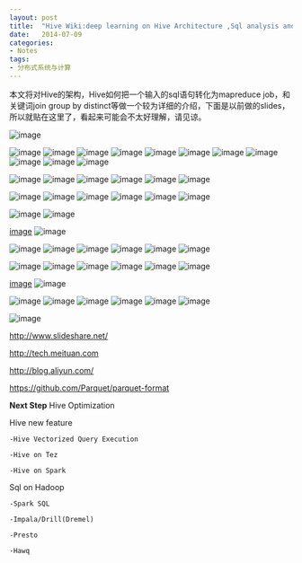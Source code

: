 ```yaml
---
layout: post
title:  "Hive Wiki:deep learning on Hive Architecture ,Sql analysis and Storage"
date:   2014-07-09
categories: 
- Notes 
tags:
- 分布式系统与计算
---
```


本文将对Hive的架构，Hive如何把一个输入的sql语句转化为mapreduce job，和关键词join group by  distinct等做一个较为详细的介绍，下面是以前做的slides，所以就贴在这里了，看起来可能会不太好理解，请见谅。

![image](https://raw.githubusercontent.com/sjtufighter/sjtufighter.github.io/master/images/hiveWiki1/幻灯片1.JPG)

![image](https://raw.githubusercontent.com/sjtufighter/sjtufighter.github.io/master/images/hiveWiki1/幻灯片2.JPG)
![image](https://raw.githubusercontent.com/sjtufighter/sjtufighter.github.io/master/images/hiveWiki1/幻灯片3.JPG)
![image](https://raw.githubusercontent.com/sjtufighter/sjtufighter.github.io/master/images/hiveWiki1/幻灯片4.JPG)
![image](https://raw.githubusercontent.com/sjtufighter/sjtufighter.github.io/master/images/hiveWiki1/幻灯片5.JPG)
![image](https://raw.githubusercontent.com/sjtufighter/sjtufighter.github.io/master/images/hiveWiki1/幻灯片6.JPG)
![image](https://raw.githubusercontent.com/sjtufighter/sjtufighter.github.io/master/images/hiveWiki1/幻灯片8.JPG)
![image](https://raw.githubusercontent.com/sjtufighter/sjtufighter.github.io/master/images/hiveWiki1/幻灯片9.JPG)
![image](https://raw.githubusercontent.com/sjtufighter/sjtufighter.github.io/master/images/hiveWiki1/幻灯片10.JPG)
![image](https://raw.githubusercontent.com/sjtufighter/sjtufighter.github.io/master/images/hiveWiki1/幻灯片11.JPG)
![image](https://raw.githubusercontent.com/sjtufighter/sjtufighter.github.io/master/images/hiveWiki1/幻灯片12.JPG)
![image](https://raw.githubusercontent.com/sjtufighter/sjtufighter.github.io/master/images/hiveWiki1/幻灯片13.JPG)

![image](https://raw.githubusercontent.com/sjtufighter/sjtufighter.github.io/master/images/hiveWiki1/幻灯片14.JPG)
![image](https://raw.githubusercontent.com/sjtufighter/sjtufighter.github.io/master/images/hiveWiki1/幻灯片15.JPG)
![image](https://raw.githubusercontent.com/sjtufighter/sjtufighter.github.io/master/images/hiveWiki1/幻灯片16.JPG)
![image](https://raw.githubusercontent.com/sjtufighter/sjtufighter.github.io/master/images/hiveWiki1/幻灯片17.JPG)
![image](https://raw.githubusercontent.com/sjtufighter/sjtufighter.github.io/master/images/hiveWiki1/幻灯片18.JPG)
![image](https://raw.githubusercontent.com/sjtufighter/sjtufighter.github.io/master/images/hiveWiki1/幻灯片19.JPG)

![image](https://raw.githubusercontent.com/sjtufighter/sjtufighter.github.io/master/images/hiveWiki1/幻灯片20.JPG)
![image](https://raw.githubusercontent.com/sjtufighter/sjtufighter.github.io/master/images/hiveWiki1/幻灯片21.JPG)
![image](https://raw.githubusercontent.com/sjtufighter/sjtufighter.github.io/master/images/hiveWiki1/幻灯片22.JPG)
![image](https://raw.githubusercontent.com/sjtufighter/sjtufighter.github.io/master/images/hiveWiki1/幻灯片23.JPG)
![image](https://raw.githubusercontent.com/sjtufighter/sjtufighter.github.io/master/images/hiveWiki1/幻灯片24.JPG)
![image](https://raw.githubusercontent.com/sjtufighter/sjtufighter.github.io/master/images/hiveWiki1/幻灯片25.JPG)

![image](https://raw.githubusercontent.com/sjtufighter/sjtufighter.github.io/master/images/hiveWiki1/幻灯片26.JPG)
![image](https://raw.githubusercontent.com/sjtufighter/sjtufighter.github.io/master/images/hiveWiki1/幻灯片27.JPG)


[image](https://raw.githubusercontent.com/sjtufighter/sjtufighter.github.io/master/images/hiveWiki1/幻灯片28.JPG)
![image](https://raw.githubusercontent.com/sjtufighter/sjtufighter.github.io/master/images/hiveWiki1/幻灯片29.JPG)

![image](https://raw.githubusercontent.com/sjtufighter/sjtufighter.github.io/master/images/hiveWiki1/幻灯片30.JPG)
![image](https://raw.githubusercontent.com/sjtufighter/sjtufighter.github.io/master/images/hiveWiki1/幻灯片31.JPG)
![image](https://raw.githubusercontent.com/sjtufighter/sjtufighter.github.io/master/images/hiveWiki1/幻灯片32.JPG)
![image](https://raw.githubusercontent.com/sjtufighter/sjtufighter.github.io/master/images/hiveWiki1/幻灯片33.JPG)
![image](https://raw.githubusercontent.com/sjtufighter/sjtufighter.github.io/master/images/hiveWiki1/幻灯片34.JPG)
![image](https://raw.githubusercontent.com/sjtufighter/sjtufighter.github.io/master/images/hiveWiki1/幻灯片35.JPG)

![image](https://raw.githubusercontent.com/sjtufighter/sjtufighter.github.io/master/images/hiveWiki1/幻灯片36.JPG)
![image](https://raw.githubusercontent.com/sjtufighter/sjtufighter.github.io/master/images/hiveWiki1/幻灯片37.JPG)
![image](https://raw.githubusercontent.com/sjtufighter/sjtufighter.github.io/master/images/hiveWiki1/幻灯片38.JPG)
![image](https://raw.githubusercontent.com/sjtufighter/sjtufighter.github.io/master/images/hiveWiki1/幻灯片39.JPG)
![image](https://raw.githubusercontent.com/sjtufighter/sjtufighter.github.io/master/images/hiveWiki1/幻灯片40.JPG)
![image](https://raw.githubusercontent.com/sjtufighter/sjtufighter.github.io/master/images/hiveWiki1/幻灯片41.JPG)

[image](https://raw.githubusercontent.com/sjtufighter/sjtufighter.github.io/master/images/hiveWiki1/幻灯片42.JPG)
![image](https://raw.githubusercontent.com/sjtufighter/sjtufighter.github.io/master/images/hiveWiki1/幻灯片43.JPG)

![image](https://raw.githubusercontent.com/sjtufighter/sjtufighter.github.io/master/images/hiveWiki1/幻灯片44.JPG)
![image](https://raw.githubusercontent.com/sjtufighter/sjtufighter.github.io/master/images/hiveWiki1/幻灯片45.JPG)
![image](https://raw.githubusercontent.com/sjtufighter/sjtufighter.github.io/master/images/hiveWiki1/幻灯片46.JPG)
![image](https://raw.githubusercontent.com/sjtufighter/sjtufighter.github.io/master/images/hiveWiki1/幻灯片47.JPG)
![image](https://raw.githubusercontent.com/sjtufighter/sjtufighter.github.io/master/images/hiveWiki1/幻灯片48.JPG)
![image](https://raw.githubusercontent.com/sjtufighter/sjtufighter.github.io/master/images/hiveWiki1/幻灯片49.JPG)

![image](https://raw.githubusercontent.com/sjtufighter/sjtufighter.github.io/master/images/hiveWiki1/幻灯片50.JPG)

http://www.slideshare.net/

http://tech.meituan.com

http://blog.aliyun.com/

https://github.com/Parquet/parquet-format


**Next Step**
Hive  Optimization

Hive new feature

	-Hive Vectorized Query Execution
	
	-Hive on Tez
	
	-Hive on Spark
	

Sql on  Hadoop

	-Spark SQL
	
	-Impala/Drill(Dremel)
	
	-Presto
	
	-Hawq
	

